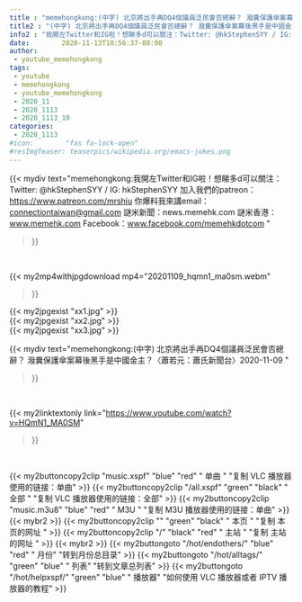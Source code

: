 ```yaml
---
title : "memehongkong:(中字) 北京將出手再DQ4個議員泛民會否總辭？ 潑糞保護傘案幕後黑手是中國金主？〈蕭若元：蕭氏新聞台〉2020-11-09 "
title2 : "(中字) 北京將出手再DQ4個議員泛民會否總辭？ 潑糞保護傘案幕後黑手是中國金主？〈蕭若元：蕭氏新聞台〉2020-11-09 "
info2 : "我開左Twitter和IG啦！想睇多d可以關注：Twitter: @hkStephenSYY / IG: hkStephenSYY 加入我們的patreon：https://www.patreon.com/mrshiu 你爆料我來講email： connectiontaiwan@gmail.com 謎米新聞：news.memehk.com 謎米香港： www.memehk.com Facebook：www.facebook.com/memehkdotcom "
date:        2020-11-13T10:56:37-08:00
author:
 - youtube_memehongkong
tags:
 - youtube
 - memehongkong
 - youtube_memehongkong
 - 2020_11
 - 2020_1113
 - 2020_1113_10
categories:
 - 2020_1113
#icon:        "fas fa-lock-open"
#resImgTeaser: teaserpics/wikipedia.org/emacs-jokes.png
---
```


{{< mydiv text="memehongkong:我開左Twitter和IG啦！想睇多d可以關注：Twitter: @hkStephenSYY / IG: hkStephenSYY 加入我們的patreon：https://www.patreon.com/mrshiu 你爆料我來講email： connectiontaiwan@gmail.com 謎米新聞：news.memehk.com 謎米香港： www.memehk.com Facebook：www.facebook.com/memehkdotcom "
>}}
<br>


{{< my2mp4withjpgdownload mp4="20201109_hqmn1_ma0sm.webm"
>}}

{{< my2jpgexist "xx1.jpg" >}}<br>
{{< my2jpgexist "xx2.jpg" >}}<br>
{{< my2jpgexist "xx3.jpg" >}}<br>



{{< mydiv text="memehongkong:(中字) 北京將出手再DQ4個議員泛民會否總辭？ 潑糞保護傘案幕後黑手是中國金主？〈蕭若元：蕭氏新聞台〉2020-11-09 "
>}}
<br>

{{< my2linktextonly link="https://www.youtube.com/watch?v=HQmN1_MA0SM"
>}}


<br>

{{< my2buttoncopy2clip "music.xspf"        "blue"   "red"    " 单曲 "  "复制 VLC 播放器使用的链接：单曲" >}} {{< my2buttoncopy2clip "/all.xspf"         "green"  "black"  " 全部 "  "复制 VLC 播放器使用的链接：全部" >}} {{< my2buttoncopy2clip "music.m3u8"        "blue"   "red"    " M3U  "    "复制 M3U 播放器使用的链接：单曲" >}} {{< mybr2 >}} {{< my2buttoncopy2clip ""                  "green"  "black"  " 本页 "    "复制 本页的网址 " >}} {{< my2buttoncopy2clip "/"                 "black"  "red"    " 主站 "    "复制 主站的网址 " >}} {{< mybr2 >}} {{< my2buttongoto      "/hot/endothers/"   "blue"   "red"    " 月份"   "转到月份总目录" >}} {{< my2buttongoto      "/hot/alltags/"     "green"  "blue"   " 列表"   "转到文章总列表" >}} {{< my2buttongoto      "/hot/helpxspf/"    "green"  "blue"   " 播放器" "如何使用 VLC 播放器或者 IPTV 播放器的教程" >}} 
